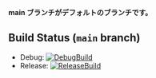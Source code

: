 **main ブランチがデフォルトのブランチです。**

## Build Status (`main` branch)

- Debug: [![DebugBuild](https://github.com/Muratasakuya/Engine_2025/actions/workflows/DebugBuild.yml/badge.svg)](https://github.com/Muratasakuya/Engine_2025/actions/workflows/DebugBuild.yml)
- Release: [![ReleaseBuild](https://github.com/Muratasakuya/Engine_2025/actions/workflows/ReleaseBuild.yml/badge.svg)](https://github.com/Muratasakuya/Engine_2025/actions/workflows/ReleaseBuild.yml)

